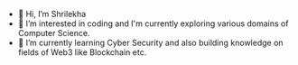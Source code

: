 - 👋 Hi, I’m Shrilekha
- 👀 I’m interested in coding and I'm currently exploring various domains of Computer Science.
- 🌱 I’m currently learning Cyber Security and also building knowledge on fields of Web3 like Blockchain etc.

<!---
Shrilekha-369/Shrilekha-369 is a ✨ special ✨ repository because its `README.md` (this file) appears on your GitHub profile.
You can click the Preview link to take a look at your changes.
--->
